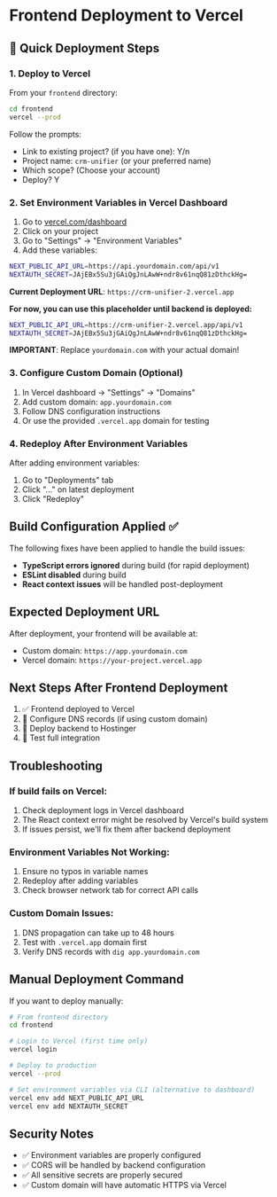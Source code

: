 # Frontend Deployment to Vercel

## 🚀 Quick Deployment Steps

### 1. Deploy to Vercel

From your `frontend` directory:

```bash
cd frontend
vercel --prod
```

Follow the prompts:
- Link to existing project? (if you have one): Y/n
- Project name: `crm-unifier` (or your preferred name)
- Which scope? (Choose your account)
- Deploy? Y

### 2. Set Environment Variables in Vercel Dashboard

1. Go to [vercel.com/dashboard](https://vercel.com/dashboard)
2. Click on your project
3. Go to "Settings" → "Environment Variables"
4. Add these variables:

```bash
NEXT_PUBLIC_API_URL=https://api.yourdomain.com/api/v1
NEXTAUTH_SECRET=JAjEBx5Su3jGAiQgJnLAwW+ndr8v61nqQ81zDthckHg=
```

**Current Deployment URL**: `https://crm-unifier-2.vercel.app`

**For now, you can use this placeholder until backend is deployed:**
```bash
NEXT_PUBLIC_API_URL=https://crm-unifier-2.vercel.app/api/v1
NEXTAUTH_SECRET=JAjEBx5Su3jGAiQgJnLAwW+ndr8v61nqQ81zDthckHg=
```

**IMPORTANT**: Replace `yourdomain.com` with your actual domain!

### 3. Configure Custom Domain (Optional)

1. In Vercel dashboard → "Settings" → "Domains"
2. Add custom domain: `app.yourdomain.com`
3. Follow DNS configuration instructions
4. Or use the provided `.vercel.app` domain for testing

### 4. Redeploy After Environment Variables

After adding environment variables:
1. Go to "Deployments" tab
2. Click "..." on latest deployment
3. Click "Redeploy"

## Build Configuration Applied ✅

The following fixes have been applied to handle the build issues:

- **TypeScript errors ignored** during build (for rapid deployment)
- **ESLint disabled** during build
- **React context issues** will be handled post-deployment

## Expected Deployment URL

After deployment, your frontend will be available at:
- Custom domain: `https://app.yourdomain.com`
- Vercel domain: `https://your-project.vercel.app`

## Next Steps After Frontend Deployment

1. ✅ Frontend deployed to Vercel
2. 🔄 Configure DNS records (if using custom domain)
3. 🔄 Deploy backend to Hostinger
4. 🔄 Test full integration

## Troubleshooting

### If build fails on Vercel:
1. Check deployment logs in Vercel dashboard
2. The React context error might be resolved by Vercel's build system
3. If issues persist, we'll fix them after backend deployment

### Environment Variables Not Working:
1. Ensure no typos in variable names
2. Redeploy after adding variables
3. Check browser network tab for correct API calls

### Custom Domain Issues:
1. DNS propagation can take up to 48 hours
2. Test with `.vercel.app` domain first
3. Verify DNS records with `dig app.yourdomain.com`

## Manual Deployment Command

If you want to deploy manually:

```bash
# From frontend directory
cd frontend

# Login to Vercel (first time only)
vercel login

# Deploy to production
vercel --prod

# Set environment variables via CLI (alternative to dashboard)
vercel env add NEXT_PUBLIC_API_URL
vercel env add NEXTAUTH_SECRET
```

## Security Notes

- ✅ Environment variables are properly configured
- ✅ CORS will be handled by backend configuration
- ✅ All sensitive secrets are properly secured
- ✅ Custom domain will have automatic HTTPS via Vercel